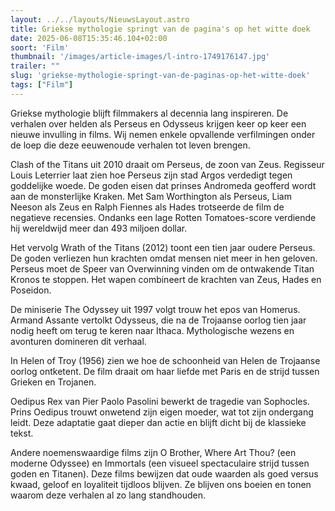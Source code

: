```yaml
---
layout: ../../layouts/NieuwsLayout.astro
title: Griekse mythologie springt van de pagina's op het witte doek
date: 2025-06-08T15:35:46.104+02:00
soort: 'Film'
thumbnail: '/images/article-images/l-intro-1749176147.jpg'
trailer: ""
slug: 'griekse-mythologie-springt-van-de-paginas-op-het-witte-doek'
tags: ["Film"]
---
```


Griekse mythologie blijft filmmakers al decennia lang inspireren. De verhalen
over helden als Perseus en Odysseus krijgen keer op keer een nieuwe invulling in
films. Wij nemen enkele opvallende verfilmingen onder de loep die deze
eeuwenoude verhalen tot leven brengen.

Clash of the Titans uit 2010 draait om Perseus, de zoon van Zeus. Regisseur
Louis Leterrier laat zien hoe Perseus zijn stad Argos verdedigt tegen goddelijke
woede. De goden eisen dat prinses Andromeda geofferd wordt aan de monsterlijke
Kraken. Met Sam Worthington als Perseus, Liam Neeson als Zeus en Ralph Fiennes
als Hades trotseerde de film de negatieve recensies. Ondanks een lage Rotten
Tomatoes-score verdiende hij wereldwijd meer dan 493 miljoen dollar.

Het vervolg Wrath of the Titans (2012) toont een tien jaar oudere Perseus. De
goden verliezen hun krachten omdat mensen niet meer in hen geloven. Perseus moet
de Speer van Overwinning vinden om de ontwakende Titan Kronos te stoppen. Het
wapen combineert de krachten van Zeus, Hades en Poseidon.

De miniserie The Odyssey uit 1997 volgt trouw het epos van Homerus. Armand
Assante vertolkt Odysseus, die na de Trojaanse oorlog tien jaar nodig heeft om
terug te keren naar Ithaca. Mythologische wezens en avonturen domineren dit
verhaal.

In Helen of Troy (1956) zien we hoe de schoonheid van Helen de Trojaanse oorlog
ontketent. De film draait om haar liefde met Paris en de strijd tussen Grieken
en Trojanen.

Oedipus Rex van Pier Paolo Pasolini bewerkt de tragedie van Sophocles. Prins
Oedipus trouwt onwetend zijn eigen moeder, wat tot zijn ondergang leidt. Deze
adaptatie gaat dieper dan actie en blijft dicht bij de klassieke tekst.

Andere noemenswaardige films zijn O Brother, Where Art Thou? (een moderne
Odyssee) en Immortals (een visueel spectaculaire strijd tussen goden en
Titanen). Deze films bewijzen dat oude waarden als goed versus kwaad, geloof en
loyaliteit tijdloos blijven. Ze blijven ons boeien en tonen waarom deze verhalen
al zo lang standhouden.